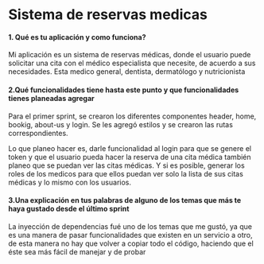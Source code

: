 
# Sistema de reservas medicas


#### 1. Qué es tu aplicación y como funciona?
Mi aplicación es un sistema de reservas médicas, donde el usuario puede solicitar una cita con el médico especialista que necesite, de acuerdo a sus necesidades. Esta medico general, dentista, dermatólogo y nutricionista


#### 2.Qué funcionalidades tiene hasta este punto y que funcionalidades tienes planeadas agregar
Para el primer sprint, se crearon los diferentes componentes header, home, bookig, about-us y login. Se les agregó estilos y se crearon las rutas correspondientes.

Lo que planeo hacer es, darle funcionalidad al login para que se genere el token y que el usuario pueda hacer la reserva de una cita médica también planeo que se puedan ver las citas médicas. Y si es posible, generar los roles de los medicos para que ellos puedan ver solo la lista de sus citas médicas y lo mismo con los usuarios. 


#### 3.Una explicación en tus palabras de alguno de los temas que más te haya gustado desde el último sprint

La inyección de dependencias fué uno de los temas que me gustó, ya que es una manera de pasar funcionalidades que existen en un servicio a otro, de esta manera no hay que volver a copiar todo el código, haciendo que el éste sea más fácil de manejar y de probar